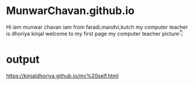 # MunwarChavan.github.io
Hi
iam munwar chavan
iam from faradi,mandvi,kutch
my computer teacher is dhoriya kinjal
welcome to my first page
 my computer teacher picture👇
 # output
https://kinjaldhoriya.github.io/my%20self.html 
